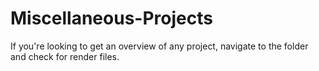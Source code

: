 # Miscellaneous-Projects
If you're looking to get an overview of any project, navigate to the folder and check for render files.
